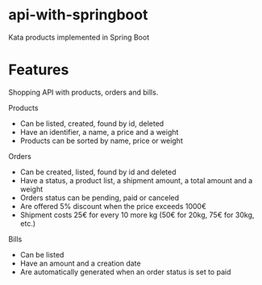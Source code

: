 # api-with-springboot
Kata products implemented in Spring Boot

# Features

Shopping API with products, orders and bills.

  Products
  - Can be listed, created, found by id, deleted
  - Have an identifier, a name, a price and a weight
  - Products can be sorted by name, price or weight

  Orders
  - Can be created, listed, found by id and deleted
  - Have a status, a product list, a shipment amount, a total amount and a weight
  - Orders status can be pending, paid or canceled
  - Are offered 5% discount when the price exceeds 1000€
  - Shipment costs 25€ for every 10 more kg (50€ for 20kg, 75€ for 30kg, etc.)

  Bills
  - Can be listed
  - Have an amount and a creation date
  - Are automatically generated when an order status is set to paid
